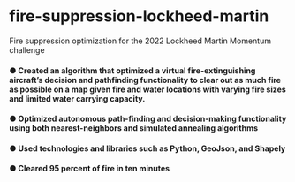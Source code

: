 # fire-suppression-lockheed-martin
Fire suppression optimization for the 2022 Lockheed Martin Momentum challenge

#### ● Created an algorithm that optimized a virtual fire-extinguishing aircraft’s decision and pathfinding functionality to clear out as much fire as possible on a map given fire and water locations with varying fire sizes and limited water carrying capacity.
#### ● Optimized autonomous path-finding and decision-making functionality using both nearest-neighbors and simulated annealing algorithms
#### ● Used technologies and libraries such as Python, GeoJson, and Shapely
#### ● Cleared 95 percent of fire in ten minutes
